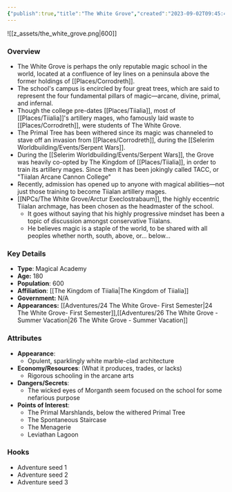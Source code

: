 ```yaml
---
{"publish":true,"title":"The White Grove","created":"2023-09-02T09:45:40.000-04:00","modified":"2025-10-17T10:31:16.986-04:00","cssclasses":""}
---
```


![[z_assets/the_white_grove.png|600]]

### Overview
- The White Grove is perhaps the only reputable magic school in the world, located at a confluence of ley lines on a peninsula above the former holdings of [[Places/Corrodreth]].
- The school's campus is encircled by four great trees, which are said to represent the four fundamental pillars of magic—arcane, divine, primal, and infernal. 
- Though the college pre-dates [[Places/Tiialia]], most of [[Places/Tiialia]]'s artillery mages, who famously laid waste to [[Places/Corrodreth]], were students of The White Grove.
- The Primal Tree has been withered since its magic was channeled to stave off an invasion from [[Places/Corrodreth]], during the [[Selerim Worldbuilding/Events/Serpent Wars]].
- During the [[Selerim Worldbuilding/Events/Serpent Wars]], the Grove was heavily co-opted by The Kingdom of [[Places/Tiialia]], in order to train its artillery mages. Since then it has been jokingly called TACC, or "Tiialan Arcane Cannon College"
- Recently, admission has opened up to anyone with magical abilities—not just those training to become Tiialan artillery mages.
- [[NPCs/The White Grove/Arctur Execlostrabaum]], the highly eccentric Tiialan archmage, has been chosen as the headmaster of the school.
	- It goes without saying that his highly progressive mindset has been a topic of discussion amongst conservative Tiialans.
	- He believes magic is a staple of the world, to be shared with all peoples whether north, south, above, or... below...

### Key Details
- **Type**: Magical Academy
- **Age:** 180
- **Population**: 600
- **Affiliation**: [[The Kingdom of Tiialia\|The Kingdom of Tiialia]]
- **Government:** N/A
- **Appearances:**  [[Adventures/24 The White Grove- First Semester\|24 The White Grove- First Semester]],[[Adventures/26 The White Grove - Summer Vacation\|26 The White Grove - Summer Vacation]]

### Attributes
- **Appearance**:
	- Opulent, sparklingly white marble-clad architecture
- **Economy/Resources**: (What it produces, trades, or lacks)
	- Rigorous schooling in the arcane arts
- **Dangers/Secrets**: 
	- The wicked eyes of Morganth seem focused on the school for some nefarious purpose
- **Points of Interest**: 
	- The Primal Marshlands, below the withered Primal Tree
	- The Spontaneous Staircase
	- The Menagerie
	- Leviathan Lagoon

### Hooks
- Adventure seed 1
- Adventure seed 2
- Adventure seed 3